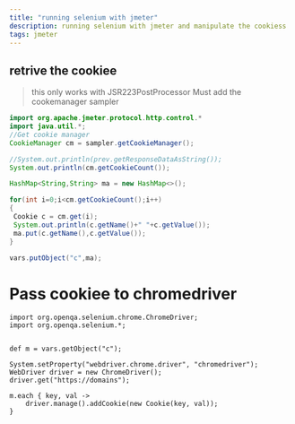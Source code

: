 ```yaml
---
title: "running selenium with jmeter"
description: running selenium with jmeter and manipulate the cookiess
tags: jmeter
---
```



## retrive the cookiee
> this only works with JSR223PostProcessor
> Must add the cookemanager sampler
```java
import org.apache.jmeter.protocol.http.control.* 
import java.util.*;   
//Get cookie manager
CookieManager cm = sampler.getCookieManager();

//System.out.println(prev.getResponseDataAsString());
System.out.println(cm.getCookieCount());

HashMap<String,String> ma = new HashMap<>();

for(int i=0;i<cm.getCookieCount();i++)
{
 Cookie c = cm.get(i);	
 System.out.println(c.getName()+" "+c.getValue());
 ma.put(c.getName(),c.getValue());
}

vars.putObject("c",ma);
```

# Pass cookiee to chromedriver
```
import org.openqa.selenium.chrome.ChromeDriver;
import org.openqa.selenium.*;


def m = vars.getObject("c");

System.setProperty("webdriver.chrome.driver", "chromedriver");
WebDriver driver = new ChromeDriver();
driver.get("https://domains");

m.each { key, val ->
    driver.manage().addCookie(new Cookie(key, val));
}
```
